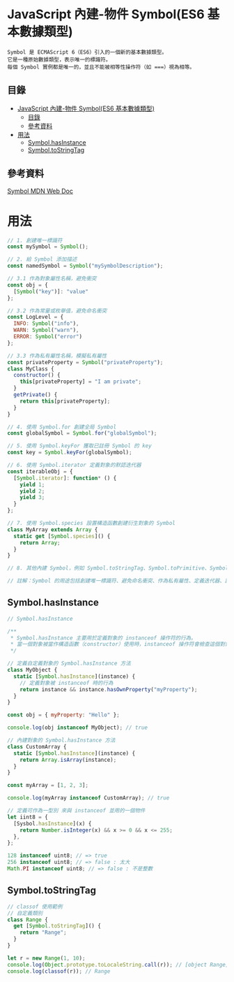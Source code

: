 # JavaScript 內建-物件 Symbol(ES6 基本數據類型)

```
Symbol 是 ECMAScript 6（ES6）引入的一個新的基本數據類型。
它是一種原始數據類型，表示唯一的標識符。
每個 Symbol 實例都是唯一的，並且不能被相等性操作符（如 ===）視為相等。
```

## 目錄

- [JavaScript 內建-物件 Symbol(ES6 基本數據類型)](#javascript-內建-物件-symboles6-基本數據類型)
	- [目錄](#目錄)
	- [參考資料](#參考資料)
- [用法](#用法)
	- [Symbol.hasInstance](#symbolhasinstance)
	- [Symbol.toStringTag](#symboltostringtag)

## 參考資料

[Symbol MDN Web Doc](https://developer.mozilla.org/en-US/docs/Web/JavaScript/Reference/Global_Objects/Symbol)

# 用法

```JavaScript
// 1. 創建唯一標識符
const mySymbol = Symbol();

// 2. 給 Symbol 添加描述
const namedSymbol = Symbol("mySymbolDescription");

// 3.1 作為對象屬性名稱，避免衝突
const obj = {
  [Symbol("key")]: "value"
};

// 3.2 作為常量或枚舉值，避免命名衝突
const LogLevel = {
  INFO: Symbol("info"),
  WARN: Symbol("warn"),
  ERROR: Symbol("error")
};

// 3.3 作為私有屬性名稱，模擬私有屬性
const privateProperty = Symbol("privateProperty");
class MyClass {
  constructor() {
    this[privateProperty] = "I am private";
  }
  getPrivate() {
    return this[privateProperty];
  }
}

// 4. 使用 Symbol.for 創建全局 Symbol
const globalSymbol = Symbol.for("globalSymbol");

// 5. 使用 Symbol.keyFor 獲取已註冊 Symbol 的 key
const key = Symbol.keyFor(globalSymbol);

// 6. 使用 Symbol.iterator 定義對象的默認迭代器
const iterableObj = {
  [Symbol.iterator]: function* () {
    yield 1;
    yield 2;
    yield 3;
  }
};

// 7. 使用 Symbol.species 設置構造函數創建衍生對象的 Symbol
class MyArray extends Array {
  static get [Symbol.species]() {
    return Array;
  }
}

// 8. 其他內建 Symbol，例如 Symbol.toStringTag、Symbol.toPrimitive、Symbol.isConcatSpreadable 等

// 註解：Symbol 的用途包括創建唯一標識符、避免命名衝突、作為私有屬性、定義迭代器、設置衍生對象構造函數等。
```

## Symbol.hasInstance

```JavaScript
// Symbol.hasInstance

/**
 * Symbol.hasInstance 主要用於定義對象的 instanceof 操作符的行為。
 * 當一個對象被當作構造函數（constructor）使用時，instanceof 操作符會檢查這個對象的原型鏈上是否存在 Symbol.hasInstance 方法，並調用這個方法。
 */

// 定義自定義對象的 Symbol.hasInstance 方法
class MyObject {
  static [Symbol.hasInstance](instance) {
    // 定義對象被 instanceof 時的行為
    return instance && instance.hasOwnProperty("myProperty");
  }
}

const obj = { myProperty: "Hello" };

console.log(obj instanceof MyObject); // true

// 內建對象的 Symbol.hasInstance 方法
class CustomArray {
  static [Symbol.hasInstance](instance) {
    return Array.isArray(instance);
  }
}

const myArray = [1, 2, 3];

console.log(myArray instanceof CustomArray); // true

// 定義可作為一型別 來與 instanceof 並用的一個物件
let iint8 = {
  [Sysbol.hasInstance](x) {
    return Number.isInteger(x) && x >= 0 && x <= 255;
  },
};

128 instanceof uint8; // => true
256 instanceof uint8; // => false : 太大
Math.PI instanceof uint8; // => false : 不是整數
```

## Symbol.toStringTag

```JavaScript
// classof 使用範例
// 自定義類別
class Range {
  get [Symbol.toStringTag]() {
    return "Range";
  }
}

let r = new Range(1, 10);
console.log(Object.prototype.toLocaleString.call(r)); // [object Range]
console.log(classof(r)); // Range
```
